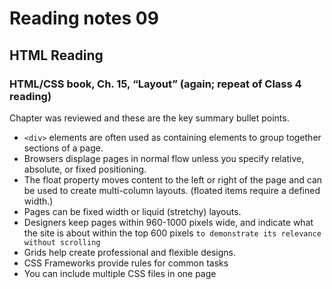 # Reading notes 09

## HTML Reading

### HTML/CSS book, Ch. 15, “Layout” (again; repeat of Class 4 reading)

Chapter was reviewed and these are the key summary bullet points.

* `<div>` elements are often used as containing elements to group together sections of a page.  
* Browsers displage pages in normal flow unless you specify relative, absolute, or fixed positioning.  
* The float property moves content to the left or right of the page and can be used to create multi-column layouts.  (floated items require a defined width.)  
* Pages can be fixed width or liquid (stretchy) layouts.  
* Designers keep pages within 960-1000 pixels wide, and indicate what the site is about within the top 600 pixels `to demonstrate its relevance without scrolling`  
* Grids help create professional and flexible designs.  
* CSS Frameworks provide rules for common tasks  
* You can include multiple CSS files in one page  
